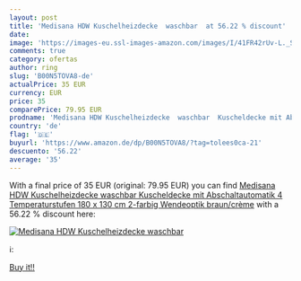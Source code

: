 ```yaml
---
layout: post
title: 'Medisana HDW Kuschelheizdecke  waschbar  at 56.22 % discount'
date: 
image: 'https://images-eu.ssl-images-amazon.com/images/I/41FR42rUv-L._SL200_.jpg'
comments: true
category: ofertas
author: ring
slug: 'B00N5TOVA8-de'
actualPrice: 35 EUR
currency: EUR
price: 35
comparePrice: 79.95 EUR
prodname: 'Medisana HDW Kuschelheizdecke  waschbar  Kuscheldecke mit Abschaltautomatik  4 Temperaturstufen  180 x 130 cm  2-farbig Wendeoptik  braun/crème'
country: 'de'
flag: '🇩🇪'
buyurl: 'https://www.amazon.de/dp/B00N5TOVA8/?tag=tolees0ca-21'
descuento: '56.22'
average: '35'
---
```


With a final price of 35 EUR (original: 79.95 EUR) you can find [Medisana HDW Kuschelheizdecke  waschbar  Kuscheldecke mit Abschaltautomatik  4 Temperaturstufen  180 x 130 cm  2-farbig Wendeoptik  braun/crème](https://www.amazon.de/dp/B00N5TOVA8/?tag=tolees0ca-21) with a  56.22 % discount here:

[![Medisana HDW Kuschelheizdecke  waschbar ](https://images-eu.ssl-images-amazon.com/images/I/41FR42rUv-L._SL200_.jpg)](https://www.amazon.de/dp/B00N5TOVA8/?tag=tolees0ca-21)

ℹ️:


[Buy it!!](https://www.amazon.de/dp/B00N5TOVA8/?tag=tolees0ca-21)
